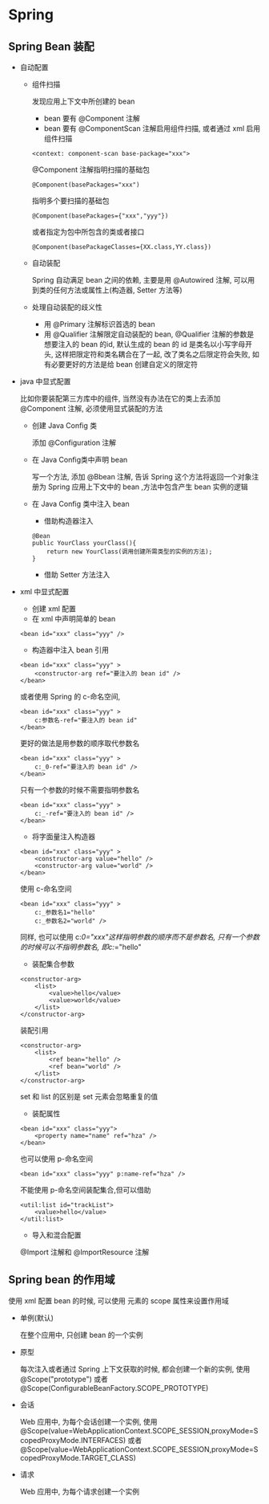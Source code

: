 # Spring
## Spring Bean 装配
- 自动配置
    - 组件扫描

        发现应用上下文中所创建的 bean
        - bean 要有 @Component 注解
        - bean 要有 @ComponentScan 注解启用组件扫描, 或者通过 xml 启用组件扫描
        ```
        <context: component-scan base-package="xxx">
        ``` 
        @Component 注解指明扫描的基础包
        ```
        @Component(basePackages="xxx")
        ```
        指明多个要扫描的基础包
        ```
        @Component(basePackages={"xxx","yyy"})
        ```
        或者指定为包中所包含的类或者接口
        ```
        @Component(basePackageClasses={XX.class,YY.class})
        ```
    - 自动装配

        Spring 自动满足 bean 之间的依赖, 主要是用 @Autowired 注解, 可以用到类的任何方法或属性上(构造器, Setter 方法等)

    - 处理自动装配的歧义性
        - 用 @Primary 注解标识首选的 bean
        - 用 @Qualifier 注解限定自动装配的 bean, @Qualifier 注解的参数是想要注入的 bean 的id, 默认生成的 bean 的 id 是类名以小写字母开头, 这样把限定符和类名耦合在了一起, 改了类名之后限定符会失败, 如有必要更好的方法是给 bean 创建自定义的限定符

- java 中显式配置

    比如你要装配第三方库中的组件, 当然没有办法在它的类上去添加 @Component 注解, 必须使用显式装配的方法
    - 创建 Java Config 类

        添加 @Configuration 注解
    - 在 Java Config类中声明 bean

        写一个方法, 添加 @Bbean 注解, 告诉 Spring 这个方法将返回一个对象注册为 Spring 应用上下文中的 bean ,方法中包含产生 bean 实例的逻辑
    - 在 Java Config 类中注入 bean
        - 借助构造器注入
        ```
        @Bean
        public YourClass yourClass(){
            return new YourClass(调用创建所需类型的实例的方法);
        }
        ```
        - 借助 Setter 方法注入
- xml 中显式配置
    - 创建 xml 配置
    - 在 xml 中声明简单的 bean 
    ```
    <bean id="xxx" class="yyy" />
    ```
    - 构造器中注入 bean 引用
    ```
    <bean id="xxx" class="yyy" >
        <constructor-arg ref="要注入的 bean id" />
    </bean>
    ```
    或者使用 Spring 的 c-命名空间, 
    ```
    <bean id="xxx" class="yyy" >
        c:参数名-ref="要注入的 bean id" 
    </bean>
    ``` 
    更好的做法是用参数的顺序取代参数名
    ```
    <bean id="xxx" class="yyy" >
        c:_0-ref="要注入的 bean id" />
    </bean>
    ```
    只有一个参数的时候不需要指明参数名
    ```
    <bean id="xxx" class="yyy" >
        c:_-ref="要注入的 bean id" />
    </bean>
    ```
    - 将字面量注入构造器
    ```
    <bean id="xxx" class="yyy" >
        <constructor-arg value="hello" />
        <constructor-arg value="world" />
    </bean>
    ```
    使用 c-命名空间
    ```
    <bean id="xxx" class="yyy" >
        c:_参数名1="hello"
        c:_参数名2="world" />
    ```
    同样, 也可以使用 c:_0="xxx"这样指明参数的顺序而不是参数名, 
    只有一个参数的时候可以不指明参数名, 即c:_="hello"
    - 装配集合参数
    ```
    <constructor-arg>
        <list>
            <value>hello</value>
            <value>world</value>
        </list>
    </constructor-arg>
    ```
    装配引用
    ```
    <constructor-arg>
        <list>
            <ref bean="hello" />
            <ref bean="world" />
        </list>
    </constructor-arg>
    ```
    set 和 list 的区别是 set 元素会忽略重复的值
    - 装配属性
    ```
    <bean id="xxx" class="yyy">
        <property name="name" ref="hza" />
    </bean>
    ```
    也可以使用 p-命名空间
    ```
    <bean id="xxx" class="yyy" p:name-ref="hza" />
    ```
    不能使用 p-命名空间装配集合,但可以借助 
    ```
    <util:list id="trackList">
        <value>hello</value>
    </util:list>
    ```
    - 导入和混合配置

    @Import 注解和 @ImportResource 注解

## Spring bean 的作用域

使用 xml 配置 bean 的时候, 可以使用 <bean> 元素的 scope 属性来设置作用域

- 单例(默认)

  在整个应用中, 只创建 bean 的一个实例
- 原型

  每次注入或者通过 Spring 上下文获取的时候, 都会创建一个新的实例, 使用 @Scope("prototype") 或者 @Scope(ConfigurableBeanFactory.SCOPE_PROTOTYPE)
- 会话

  Web 应用中, 为每个会话创建一个实例, 使用 @Scope(value=WebApplicationContext.SCOPE_SESSION,proxyMode=ScopedProxyMode.INTERFACES) 或者 @Scope(value=WebApplicationContext.SCOPE_SESSION,proxyMode=ScopedProxyMode.TARGET_CLASS)
- 请求

  Web 应用中, 为每个请求创建一个实例

